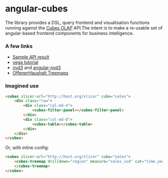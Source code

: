 # angular-cubes

The library provides a DSL, query frontend and visualisation functions running against the [Cubes OLAP](https://cubes.readthedocs.org/en/latest/server.html#aggregation-and-browsing) API.The intent is to make a re-usable set of angular-based frontend components for business intelligence.

### A few links

* [Sample API result](https://spendb-dev.herokuapp.com/api/slicer/cube/wb_contract_awards/aggregate?drilldown=supplier_country)
* [vega tutorial](https://github.com/trifacta/vega/wiki/Tutorial)
* [nvd3](https://github.com/novus/nvd3) and [angular-nvd3](https://github.com/krispo/angular-nvd3)
* [OffenerHaushalt Treemaps](https://github.com/okfde/offenerhaushalt.de/blob/master/offenerhaushalt/static/js/treemap.js)

### Imagined use

```html
<cubes slicer-url="http://host.org/slicer" cube="sales">
    <div class="row">    
        <div class="col-md-4">
            <cubes-filter-panel></cubes-filter-panel>
        </div>
        <div class="col-md-8">
            <cubes-table></cubes-table>
        </div>
    </div>
</cubes>
```

Or, with inline config:

```html
<cubes slicer-url="http://host.org/slicer" cube="sales">
    <cubes-treemap drilldown="region" measure="sales_usd" cut="time.year:2015">
    </cubes-treemap>
</cubes>
```
